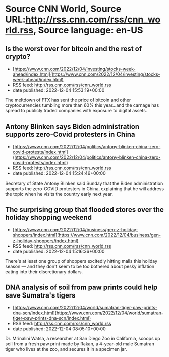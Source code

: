 # Source CNN World, Source URL:http://rss.cnn.com/rss/cnn_world.rss, Source language: en-US

## Is the worst over for bitcoin and the rest of crypto?
 - [https://www.cnn.com/2022/12/04/investing/stocks-week-ahead/index.html](https://www.cnn.com/2022/12/04/investing/stocks-week-ahead/index.html)
 - RSS feed: http://rss.cnn.com/rss/cnn_world.rss
 - date published: 2022-12-04 15:53:19+00:00

The meltdown of FTX has sent the price of bitcoin and other cryptocurrencies tumbling more than 60% this year...and the carnage has spread to publicly traded companies with exposure to digital assets.

## Antony Blinken says Biden administration supports zero-Covid protesters in China
 - [https://www.cnn.com/2022/12/04/politics/antony-blinken-china-zero-covid-protests/index.html](https://www.cnn.com/2022/12/04/politics/antony-blinken-china-zero-covid-protests/index.html)
 - RSS feed: http://rss.cnn.com/rss/cnn_world.rss
 - date published: 2022-12-04 15:24:46+00:00

Secretary of State Antony Blinken said Sunday that the Biden administration supports the zero-COVID protesters in China, explaining that he will address the topic when he visits the country early next year.

## The surprising group that flooded stores over the holiday shopping weekend
 - [https://www.cnn.com/2022/12/04/business/gen-z-holiday-shoppers/index.html](https://www.cnn.com/2022/12/04/business/gen-z-holiday-shoppers/index.html)
 - RSS feed: http://rss.cnn.com/rss/cnn_world.rss
 - date published: 2022-12-04 15:16:36+00:00

There's at least one group of shoppers excitedly hitting malls this holiday season — and they don't seem to be too bothered about pesky inflation eating into their discretionary dollars.

## DNA analysis of soil from paw prints could help save Sumatra's tigers
 - [https://www.cnn.com/2022/12/04/world/sumatran-tiger-paw-prints-dna-scn/index.html](https://www.cnn.com/2022/12/04/world/sumatran-tiger-paw-prints-dna-scn/index.html)
 - RSS feed: http://rss.cnn.com/rss/cnn_world.rss
 - date published: 2022-12-04 08:05:10+00:00

Dr. Mrinalini Watsa, a researcher at San Diego Zoo in California, scoops up soil from a fresh paw print made by Rakan, a 4-year-old male Sumatran tiger who lives at the zoo, and secures it in a specimen jar.
